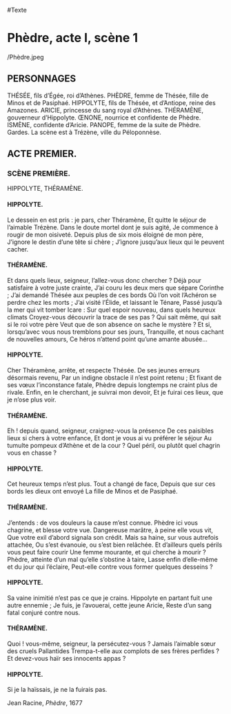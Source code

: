 #Texte

# Phèdre, acte I, scène 1

/Phèdre.jpeg

## PERSONNAGES
THÉSÉE, fils d’Égée, roi d’Athènes.
PHÈDRE, femme de Thésée, fille de Minos et de Pasiphaé.
HIPPOLYTE, fils de Thésée, et d’Antiope, reine des Amazones.
ARICIE, princesse du sang royal d’Athènes.
THÉRAMÈNE, gouverneur d’Hippolyte.
ŒNONE, nourrice et confidente de Phèdre.
ISMÈNE, confidente d’Aricie.
PANOPE, femme de la suite de Phèdre.
Gardes.
La scène est à Trézène, ville du Péloponnèse.

## ACTE PREMIER.

### SCÈNE PREMIÈRE.
HIPPOLYTE, THÉRAMÈNE.

#### HIPPOLYTE.
Le dessein en est pris : je pars, cher Théramène,
Et quitte le séjour de l’aimable Trézène.
Dans le doute mortel dont je suis agité,
Je commence à rougir de mon oisiveté.
Depuis plus de six mois éloigné de mon père,
J’ignore le destin d’une tête si chère ;
J’ignore jusqu’aux lieux qui le peuvent cacher.

#### THÉRAMÈNE.
Et dans quels lieux, seigneur, l’allez-vous donc chercher ?
Déjà pour satisfaire à votre juste crainte,
J’ai couru les deux mers que sépare Corinthe ;
J’ai demandé Thésée aux peuples de ces bords
Où l’on voit l’Achéron se perdre chez les morts ;
J’ai visité l’Élide, et laissant le Ténare,
Passé jusqu’à la mer qui vit tomber Icare :
Sur quel espoir nouveau, dans quels heureux climats
Croyez-vous découvrir la trace de ses pas ?
Qui sait même, qui sait si le roi votre père
Veut que de son absence on sache le mystère ?
Et si, lorsqu’avec vous nous tremblons pour ses jours,
Tranquille, et nous cachant de nouvelles amours,
Ce héros n’attend point qu’une amante abusée...

#### HIPPOLYTE.
Cher Théramène, arrête, et respecte Thésée.
De ses jeunes erreurs désormais revenu,
Par un indigne obstacle il n’est point retenu ;
Et fixant de ses vœux l’inconstance fatale,
Phèdre depuis longtemps ne craint plus de rivale.
Enfin, en le cherchant, je suivrai mon devoir,
Et je fuirai ces lieux, que je n’ose plus voir.

#### THÉRAMÈNE.
Eh ! depuis quand, seigneur, craignez-vous la présence
De ces paisibles lieux si chers à votre enfance,
Et dont je vous ai vu préférer le séjour
Au tumulte pompeux d’Athène et de la cour ?
Quel péril, ou plutôt quel chagrin vous en chasse ?

#### HIPPOLYTE.
Cet heureux temps n’est plus. Tout a changé de face,
Depuis que sur ces bords les dieux ont envoyé
La fille de Minos et de Pasiphaé.

#### THÉRAMÈNE.
J’entends : de vos douleurs la cause m’est connue.
Phèdre ici vous chagrine, et blesse votre vue.
Dangereuse marâtre, à peine elle vous vit,
Que votre exil d’abord signala son crédit.
Mais sa haine, sur vous autrefois attachée,
Ou s’est évanouie, ou s’est bien relâchée.
Et d’ailleurs quels périls vous peut faire courir
Une femme mourante, et qui cherche à mourir ?
Phèdre, atteinte d’un mal qu’elle s’obstine à taire,
Lasse enfin d’elle-même et du jour qui l’éclaire,
Peut-elle contre vous former quelques desseins ?

#### HIPPOLYTE.
Sa vaine inimitié n’est pas ce que je crains.
Hippolyte en partant fuit une autre ennemie ;
Je fuis, je l’avouerai, cette jeune Aricie,
Reste d’un sang fatal conjuré contre nous.

#### THÉRAMÈNE.
Quoi ! vous-même, seigneur, la persécutez-vous ?
Jamais l’aimable sœur des cruels Pallantides
Trempa-t-elle aux complots de ses frères perfides ?
Et devez-vous haïr ses innocents appas ?

#### HIPPOLYTE.
Si je la haïssais, je ne la fuirais pas.

Jean Racine, *Phèdre*, 1677